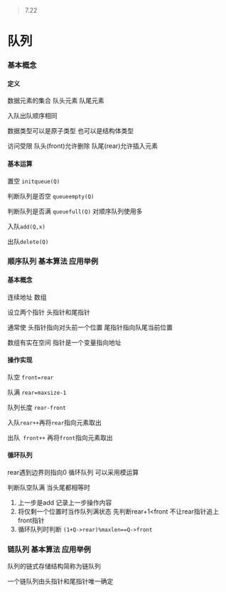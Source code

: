 > 7.22

# 队列

### 基本概念

#### 定义

数据元素的集合 队头元素 队尾元素

入队出队顺序相同

数据类型可以是原子类型 也可以是结构体类型

访问受限 队头(front)允许删除 队尾(rear)允许插入元素

#### 基本运算

置空 `initqueue(Q)`

判断队列是否空 `queueempty(Q)`

判断队列是否满 `queuefull(Q)` 对顺序队列使用多

入队`add(Q,x)`

出队`delete(Q)`

### 顺序队列 基本算法 应用举例

#### 基本概念

连续地址 数组

设立两个指针 头指针和尾指针

通常使 头指针指向对头前一个位置 尾指针指向队尾当前位置

数组有实在空间 指针是一个变量指向地址

#### 操作实现

队空 `front=rear`

队满 `rear=maxsize-1`

队列长度 `rear-front`

入队` rear++ `再将`rear`指向元素取出

出队` front++` 再将`front`指向元素取出

#### 循环队列

rear遇到边界则指向0 循环队列 可以采用模运算

判断队空队满 当头尾都相等时

1. 上一步是add 记录上一步操作内容
2. 将仅剩一个位置时当作队列满状态 先判断rear+1<front 不让rear指针追上front指针
3. 循环队列时判断 `(1+Q->rear)%maxlen==Q->front`

### 链队列 基本算法 应用举例

队列的链式存储结构简称为链队列

一个链队列由头指针和尾指针唯一确定